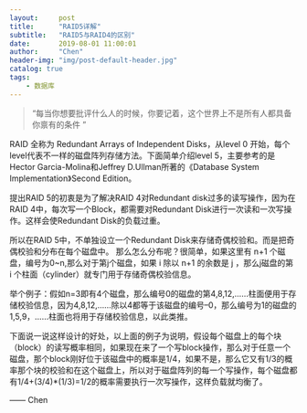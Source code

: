 ```yaml
---
layout:     post
title:      "RAID5详解"
subtitle:   "RAID5与RAID4的区别"
date:       2019-08-01 11:00:01
author:     "Chen"
header-img: "img/post-default-header.jpg"
catalog: true
tags:
    - 数据库
---
```


> “每当你想要批评什么人的时候，你要记着，这个世界上不是所有人都具备你禀有的条件 ”

RAID 全称为 Redundant Arrays of Independent Disks，从level 0 开始，每个level代表不一样的磁盘阵列存储方法。下面简单介绍level 5，主要参考的是Hector Garcia-Molina和Jeffrey D.Ullman所著的《Database System Implementation》Second Edition。

提出RAID 5的初衷是为了解决RAID 4对Redundant disk过多的读写操作，因为在RAID 4中，每次写一个Block，都需要对Redundant Disk进行一次读和一次写操作。这样会使Redundant Disk的负载过重。

所以在RAID 5中，不单独设立一个Redundant Disk来存储奇偶校验和。而是把奇偶校验和分布在每个磁盘中。
那么怎么分布呢？很简单，如果这里有 n+1 个磁盘，编号为0~n,那么对于第j个磁盘，如果 i 除以 n+1 的余数是 j ，那么j磁盘的第 i 个柱面（cylinder）就专门用于存储奇偶校验信息。

举个例子：假如n=3即有4个磁盘，那么编号0的磁盘的第4,8,12,……柱面便用于存储校验信息，因为4,8,12,……除以4都等于该磁盘的编号–0，那么编号为1的磁盘的1,5,9，……柱面也将用于存储校验信息，以此类推。

下面说一说这样设计的好处，以上面的例子为说明，假设每个磁盘上的每个块（block）的读写概率相同，如果现在来了一个写block操作，那么对于任意一个磁盘，那个block刚好位于该磁盘中的概率是1/4，如果不是，那么它又有1/3的概率那个块的校验和在这个磁盘上，所以对于磁盘阵列的每一个写操作，每个磁盘都有1/4+(3/4)*(1/3)=1/2的概率需要执行一次写操作，这样负载就均衡了。

—— Chen


